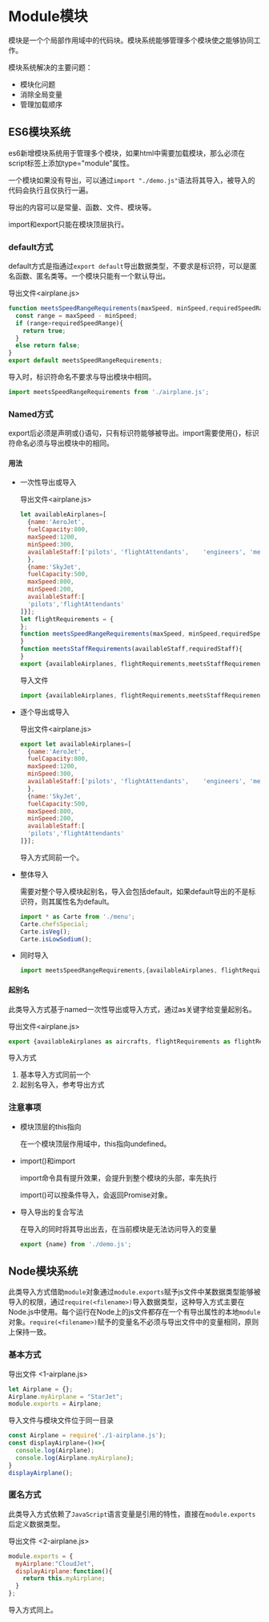 # Module模块

模块是一个个局部作用域中的代码块。模块系统能够管理多个模块使之能够协同工作。

模块系统解决的主要问题：

* 模块化问题
* 消除全局变量
* 管理加载顺序

## ES6模块系统

es6新增模块系统用于管理多个模块，如果html中需要加载模块，那么必须在script标签上添加type="module"属性。

一个模块如果没有导出，可以通过`import "./demo.js"`语法将其导入，被导入的代码会执行且仅执行一遍。

导出的内容可以是常量、函数、文件、模块等。

import和export只能在模块顶层执行。

### default方式

default方式是指通过`export default`导出数据类型，不要求是标识符，可以是匿名函数、匿名类等。一个模块只能有一个默认导出。

导出文件<airplane.js>

```javascript
function meetsSpeedRangeRequirements(maxSpeed, minSpeed,requiredSpeedRange){
  const range = maxSpeed - minSpeed;
  if (range>requiredSpeedRange){
    return true;
  }
  else return false;
}
export default meetsSpeedRangeRequirements;
```

导入时，标识符命名不要求与导出模块中相同。

```javascript
import meetsSpeedRangeRequirements from './airplane.js';
```

### Named方式

export后必须是声明或{}语句，只有标识符能够被导出。import需要使用{}，标识符命名必须与导出模块中的相同。

#### 用法

* 一次性导出或导入

  导出文件<airplane.js>

  ```javascript
  let availableAirplanes=[
    {name:'AeroJet',
    fuelCapacity:800,
    maxSpeed:1200,
    minSpeed:300,
    availableStaff:['pilots', 'flightAttendants',    'engineers', 'medicalAssistance','sensorOperators']
    },
    {name:'SkyJet',
    fuelCapacity:500,
    maxSpeed:800,
    minSpeed:200,
    availableStaff:[
    'pilots','flightAttendants'
  ]}];
  let flightRequirements = {
  };
  function meetsSpeedRangeRequirements(maxSpeed, minSpeed,requiredSpeedRange){
  }
  function meetsStaffRequirements(availableStaff,requiredStaff){
  }
  export {availableAirplanes, flightRequirements,meetsStaffRequirements};
  ```

  导入文件

  ```javascript
  import {availableAirplanes, flightRequirements,meetsStaffRequirements} from './airplane';
  ```

* 逐个导出或导入

  导出文件<airplane.js>

  ```javascript
  export let availableAirplanes=[
    {name:'AeroJet',
    fuelCapacity:800,
    maxSpeed:1200,
    minSpeed:300,
    availableStaff:['pilots', 'flightAttendants',    'engineers', 'medicalAssistance','sensorOperators']
    },
    {name:'SkyJet',
    fuelCapacity:500,
    maxSpeed:800,
    minSpeed:200,
    availableStaff:[
    'pilots','flightAttendants'
  ]}];
  ```

  导入方式同前一个。

* 整体导入

  需要对整个导入模块起别名，导入会包括default，如果default导出的不是标识符，则其属性名为default。

  ```javascript
  import * as Carte from './menu';
  Carte.chefsSpecial;
  Carte.isVeg();
  Carte.isLowSodium(); 
  ```

* 同时导入

  ```javascript
  import meetsSpeedRangeRequirements,{availableAirplanes, flightRequirements,meetsStaffRequirements} from './airplane';
  ```

#### 起别名

此类导入方式基于named一次性导出或导入方式，通过as关键字给变量起别名。

导出文件<airplane.js>

```javascript
export {availableAirplanes as aircrafts, flightRequirements as flightReqs,meetsStaffRequirements as meetsStaffReqs,meetsSpeedRangeRequirements as meetsSpeedRangeReqs};
```

导入方式

1. 基本导入方式同前一个
2. 起别名导入，参考导出方式

### 注意事项

* 模块顶层的this指向

  在一个模块顶层作用域中，this指向undefined。

* import()和import

  import命令具有提升效果，会提升到整个模块的头部，率先执行

  import()可以按条件导入，会返回Promise对象。

* 导入导出的复合写法

  在导入的同时将其导出出去，在当前模块是无法访问导入的变量

  ```javascript
  export {name} from './demo.js';
  ```

##  Node模块系统

此类导入方式借助`module`对象通过`module.exports`赋予js文件中某数据类型能够被导入的权限，通过`require(<filename>)`导入数据类型，这种导入方式主要在Node.js中使用。每个运行在Node上的js文件都存在一个有导出属性的本地`module`对象。`require(<filename>)`赋予的变量名不必须与导出文件中的变量相同，原则上保持一致。

### 基本方式

导出文件 <1-airplane.js>

```javascript
let Airplane = {};
Airplane.myAirplane = "StarJet";
module.exports = Airplane;
```

导入文件与模块文件位于同一目录

```javascript
const Airplane = require('./1-airplane.js');
const displayAirplane=()=>{
  console.log(Airplane);
  console.log(Airplane.myAirplane);
}
displayAirplane();
```

### 匿名方式

此类导入方式依赖了`JavaScript`语言变量是引用的特性，直接在`module.exports`后定义数据类型。

导出文件 <2-airplane.js>

```javascript
module.exports = {
  myAirplane:"CloudJet",
  displayAirplane:function(){
    return this.myAirplane;
  }
};
```

导入方式同上。